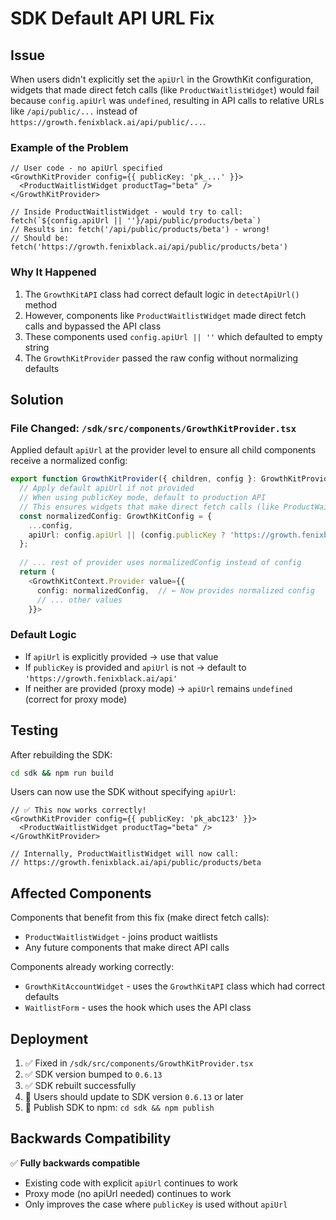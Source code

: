 # SDK Default API URL Fix

## Issue

When users didn't explicitly set the `apiUrl` in the GrowthKit configuration, widgets that made direct fetch calls (like `ProductWaitlistWidget`) would fail because `config.apiUrl` was `undefined`, resulting in API calls to relative URLs like `/api/public/...` instead of `https://growth.fenixblack.ai/api/public/...`.

### Example of the Problem

```tsx
// User code - no apiUrl specified
<GrowthKitProvider config={{ publicKey: 'pk_...' }}>
  <ProductWaitlistWidget productTag="beta" />
</GrowthKitProvider>

// Inside ProductWaitlistWidget - would try to call:
fetch(`${config.apiUrl || ''}/api/public/products/beta`)
// Results in: fetch('/api/public/products/beta') - wrong!
// Should be: fetch('https://growth.fenixblack.ai/api/public/products/beta')
```

### Why It Happened

1. The `GrowthKitAPI` class had correct default logic in `detectApiUrl()` method
2. However, components like `ProductWaitlistWidget` made direct fetch calls and bypassed the API class
3. These components used `config.apiUrl || ''` which defaulted to empty string
4. The `GrowthKitProvider` passed the raw config without normalizing defaults

## Solution

### File Changed: `/sdk/src/components/GrowthKitProvider.tsx`

Applied default `apiUrl` at the provider level to ensure all child components receive a normalized config:

```typescript
export function GrowthKitProvider({ children, config }: GrowthKitProviderProps) {
  // Apply default apiUrl if not provided
  // When using publicKey mode, default to production API
  // This ensures widgets that make direct fetch calls (like ProductWaitlistWidget) work correctly
  const normalizedConfig: GrowthKitConfig = {
    ...config,
    apiUrl: config.apiUrl || (config.publicKey ? 'https://growth.fenixblack.ai/api' : config.apiUrl),
  };
  
  // ... rest of provider uses normalizedConfig instead of config
  return (
    <GrowthKitContext.Provider value={{ 
      config: normalizedConfig,  // ← Now provides normalized config
      // ... other values
    }}>
```

### Default Logic

- If `apiUrl` is explicitly provided → use that value
- If `publicKey` is provided and `apiUrl` is not → default to `'https://growth.fenixblack.ai/api'`
- If neither are provided (proxy mode) → `apiUrl` remains `undefined` (correct for proxy mode)

## Testing

After rebuilding the SDK:

```bash
cd sdk && npm run build
```

Users can now use the SDK without specifying `apiUrl`:

```tsx
// ✅ This now works correctly!
<GrowthKitProvider config={{ publicKey: 'pk_abc123' }}>
  <ProductWaitlistWidget productTag="beta" />
</GrowthKitProvider>

// Internally, ProductWaitlistWidget will now call:
// https://growth.fenixblack.ai/api/public/products/beta
```

## Affected Components

Components that benefit from this fix (make direct fetch calls):
- `ProductWaitlistWidget` - joins product waitlists
- Any future components that make direct API calls

Components already working correctly:
- `GrowthKitAccountWidget` - uses the `GrowthKitAPI` class which had correct defaults
- `WaitlistForm` - uses the hook which uses the API class

## Deployment

1. ✅ Fixed in `/sdk/src/components/GrowthKitProvider.tsx`
2. ✅ SDK version bumped to `0.6.13`
3. ✅ SDK rebuilt successfully
4. 🔄 Users should update to SDK version `0.6.13` or later
5. 🔄 Publish SDK to npm: `cd sdk && npm publish`

## Backwards Compatibility

✅ **Fully backwards compatible**

- Existing code with explicit `apiUrl` continues to work
- Proxy mode (no apiUrl needed) continues to work
- Only improves the case where `publicKey` is used without `apiUrl`

